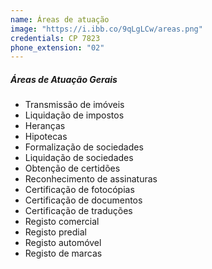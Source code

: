 ```yaml
---
name: Áreas de atuação
image: "https://i.ibb.co/9qLgLCw/areas.png"
credentials: CP 7823
phone_extension: "02"
---
```


##### Áreas de Atuação Gerais

- Transmissão de imóveis
- Liquidação de impostos
- Heranças
- Hipotecas
- Formalização de sociedades
- Liquidação de sociedades
- Obtenção de certidões
- Reconhecimento de assinaturas
- Certificação de fotocópias
- Certificação de documentos
- Certificação de traduções
- Registo comercial
- Registo predial
- Registo automóvel
- Registo de marcas
